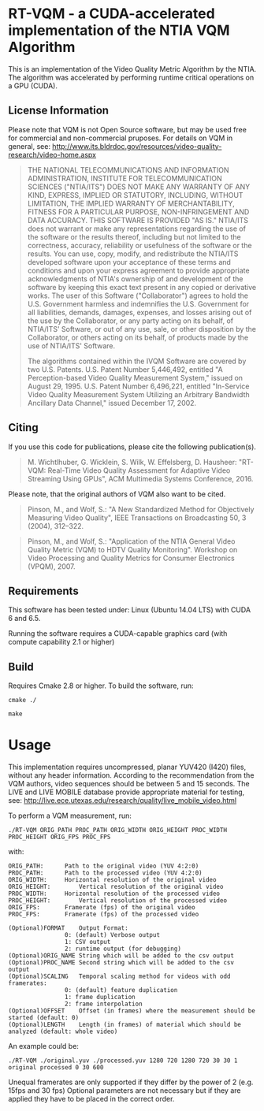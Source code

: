 # RT-VQM - a CUDA-accelerated implementation of the NTIA VQM Algorithm

This is an implementation of the Video Quality Metric Algorithm by the NTIA.
The algorithm was accelerated by performing runtime critical operations on a GPU (CUDA).

## License Information

Please note that VQM is not Open Source software, but may be used free for commercial and non-commercial pruposes.
For details on VQM in general, see: http://www.its.bldrdoc.gov/resources/video-quality-research/video-home.aspx

> THE NATIONAL TELECOMMUNICATIONS AND INFORMATION ADMINISTRATION, INSTITUTE FOR TELECOMMUNICATION SCIENCES ("NTIA/ITS") DOES NOT MAKE ANY WARRANTY OF ANY KIND, EXPRESS, IMPLIED OR STATUTORY, INCLUDING, WITHOUT LIMITATION, THE IMPLIED WARRANTY OF MERCHANTABILITY, FITNESS FOR A PARTICULAR PURPOSE, NON-INFRINGEMENT AND DATA ACCURACY.  THIS SOFTWARE IS PROVIDED "AS IS."  NTIA/ITS does not warrant or make any representations regarding the use of the software or the results thereof, including but not limited to the correctness, accuracy, reliability or usefulness of the software or the results.  You can use, copy, modify, and redistribute the NTIA/ITS developed software upon your acceptance of these terms and conditions and upon your express agreement to provide appropriate acknowledgments of NTIA's ownership of and development of the software by keeping this exact text present in any copied or derivative works.
> The user of this Software ("Collaborator") agrees to hold the U.S. Government harmless and indemnifies the U.S. Government for all liabilities, demands, damages, expenses, and losses arising out of the use by the Collaborator, or any party acting on its behalf, of NTIA/ITS' Software, or out of any use, sale, or other disposition by the Collaborator, or others acting on its behalf, of products made by the use of NTIA/ITS' Software.
>
> The algorithms contained within the IVQM Software are covered by two U.S. Patents.
> U.S. Patent Number 5,446,492, entitled "A Perception-based Video Quality Measurement System," issued on August 29, 1995.
> U.S. Patent Number 6,496,221, entitled "In-Service Video Quality Measurement System Utilizing an Arbitrary Bandwidth Ancillary Data Channel," issued December 17, 2002.

## Citing

If you use this code for publications, please cite the following publication(s).

> M. Wichtlhuber, G. Wicklein, S. Wilk, W. Effelsberg, D. Hausheer: "RT-VQM: Real-Time Video Quality Assessment for Adaptive Video Streaming Using GPUs", ACM Multimedia Systems Conference, 2016.

Please note, that the original authors of VQM also want to be cited.

> Pinson, M., and Wolf, S.: "A New Standardized Method for Objectively Measuring Video Quality", IEEE Transactions on Broadcasting 50, 3 (2004), 312–322.

> Pinson, M., and Wolf, S.: "Application of the NTIA General Video Quality Metric (VQM) to HDTV Quality Monitoring". Workshop on Video Processing and Quality Metrics for Consumer Electronics (VPQM), 2007.

## Requirements

This software has been tested under: Linux (Ubuntu 14.04 LTS) with CUDA 6 and 6.5.

Running the software requires a CUDA-capable graphics card (with compute capability 2.1 or higher)

## Build
Requires Cmake 2.8 or higher. To build the software, run:

`cmake ./`

`make`

# Usage

This implementation requires uncompressed, planar YUV420 (I420) files, without any header information. 
According to the recommendation from the VQM authors, video sequences should be between 5 and 15 seconds.
The LIVE and LIVE MOBILE database provide appropriate material for testing, see: http://live.ece.utexas.edu/research/quality/live_mobile_video.html

To perform a VQM measurement, run:

`./RT-VQM ORIG_PATH PROC_PATH ORIG_WIDTH ORIG_HEIGHT PROC_WIDTH PROC_HEIGHT ORIG_FPS PROC_FPS`

with:

    ORIG_PATH:		Path to the original video (YUV 4:2:0)
    PROC_PATH:		Path to the processed video (YUV 4:2:0)
    ORIG_WIDTH:		Horizontal resolution of the original video 
    ORIG_HEIGHT:		Vertical resolution of the original video 
    PROC_WIDTH:		Horizontal resolution of the processed video 
    PROC_HEIGHT:		Vertical resolution of the processed video 
    ORIG_FPS:		Framerate (fps) of the original video
    PROC_FPS:		Framerate (fps) of the processed video

    (Optional)FORMAT	Output Format:
	    			0: (default) Verbose output
	    			1: CSV output	
	    			2: runtime output (for debugging)
    (Optional)ORIG_NAME	String which will be added to the csv output	
    (Optional)PROC_NAME	Second string which will be added to the csv output	
    (Optional)SCALING	Temporal scaling method for videos with odd framerates:
	    			0: (default) feature duplication
	    			1: frame duplication
	    			2: frame interpolation	
    (Optional)OFFSET	Offset (in frames) where the measurement should be started (default: 0)
    (Optional)LENGTH	Length (in frames) of material which should be analyzed (default: whole video)

An example could be:

`./RT-VQM ./original.yuv ./processed.yuv 1280 720 1280 720 30 30 1 original processed 0 30 600`

Unequal framerates are only supported if they differ by the power of 2 (e.g. 15fps and 30 fps)
Optional parameters are not necessary but if they are applied they have to be placed in the correct order.